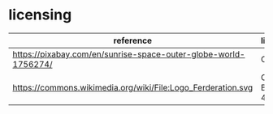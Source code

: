 # licensing

| reference                                                       | license      |
| --------------------------------------------------------------- | ------------ |
| https://pixabay.com/en/sunrise-space-outer-globe-world-1756274/ | CC0          |
| https://commons.wikimedia.org/wiki/File:Logo_Ferderation.svg    | CC BY-SA 4.0 |
